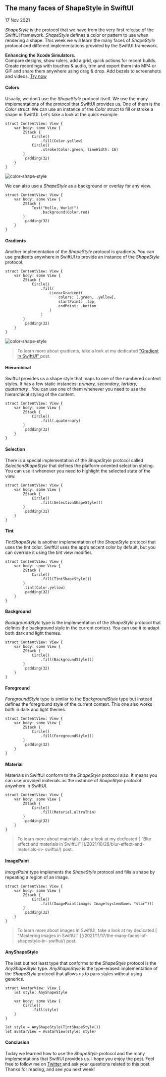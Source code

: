 ##  The many faces of ShapeStyle in SwiftUI

17 Nov 2021

_ShapeStyle_ is the protocol that we have from the very first release of the
SwiftUI framework. _ShapeStyle_ defines a color or pattern to use when
rendering a shape. This week we will learn the many faces of _ShapeStyle_
protocol and different implementations provided by the SwiftUI framework.

**Enhancing the Xcode Simulators.**  
Compare designs, show rulers, add a grid, quick actions for recent builds.
Create recordings with touches & audio, trim and export them into MP4 or GIF
and share them anywhere using drag & drop. Add bezels to screenshots and
videos. [ Try now ](https://gumroad.com/a/931293139/ftvbh)

####  Colors

Usually, we don’t use the _ShapeStyle_ protocol itself. We use the many
implementations of the protocol that SwiftUI provides us. One of them is the
_Color_ struct. We can use an instance of the _Color_ struct to fill or stroke
a shape in SwiftUI. Let’s take a look at the quick example.

    
    
    struct ContentView: View {
        var body: some View {
            ZStack {
                Circle()
                    .fill(Color.yellow)
                Circle()
                    .stroke(Color.green, lineWidth: 16)
            }
            .padding(32)
        }
    }
    

![color-shape-style](/public/shapestyle.png)

We can also use a _ShapeStyle_ as a background or overlay for any view.

    
    
    struct ContentView: View {
        var body: some View {
            ZStack {
                Text("Hello, World!")
                    .background(Color.red)
            }
            .padding(32)
        }
    }
    

####  Gradients

Another implementation of the _ShapeStyle_ protocol is gradients. You can use
gradients anywhere in SwiftUI to provide an instance of the _ShapeStyle_
protocol.

    
    
    struct ContentView: View {
        var body: some View {
            ZStack {
                Circle()
                    .fill(
                        LinearGradient(
                            colors: [.green, .yellow],
                            startPoint: .top,
                            endPoint: .bottom
                        )
                    )
            }
            .padding(32)
        }
    }
    

![color-shape-style](/public/shapestyle1.png)

> To learn more about gradients, take a look at my dedicated [ “Gradient in
> SwiftUI” ](/2019/11/13/gradient-in-swiftui/) post.

####  Hierarchical

SwiftUI provides us a shape style that maps to one of the numbered content
styles. It has a few static instances: _primary, secondary, tertiary,
quaternary_ . You can use one of them whenever you need to use the
hierarchical styling of the content.

    
    
    struct ContentView: View {
        var body: some View {
            ZStack {
                Circle()
                    .fill(.quaternary)
            }
            .padding(32)
        }
    }
    

####  Selection

There is a special implementation of the _ShapeStyle_ protocol called
_SelectionShapeStyle_ that defines the platform-oriented selection styling.
You can use it whenever you need to highlight the selected state of the view.

    
    
    struct ContentView: View {
        var body: some View {
            ZStack {
                Circle()
                    .fill(SelectionShapeStyle())
            }
            .padding(32)
        }
    }
    

####  Tint

_TintShapeStyle_ is another implementation of the _ShapeStyle_ protocol that
uses the tint color. SwiftUI uses the app’s accent color by default, but you
can override it using the _tint_ view modifier.

    
    
    struct ContentView: View {
        var body: some View {
            ZStack {
                Circle()
                    .fill(TintShapeStyle())
            }
            .tint(Color.yellow)
            .padding(32)
        }
    }
    

####  Background

_BackgroundStyle_ type is the implementation of the _ShapeStyle_ protocol that
defines the background style in the current context. You can use it to adapt
both dark and light themes.

    
    
    struct ContentView: View {
        var body: some View {
            ZStack {
                Circle()
                    .fill(BackgroundStyle())
            }
            .padding(32)
        }
    }
    

####  Foreground

_ForegroundStyle_ type is similar to the _BackgroundStyle_ type but instead
defines the foreground style of the current context. This one also works both
in dark and light themes.

    
    
    struct ContentView: View {
        var body: some View {
            ZStack {
                Circle()
                    .fill(ForegroundStyle())
            }
            .padding(32)
        }
    }
    

####  Material

Materials in SwiftUI conform to the _ShapeStyle_ protocol also. It means you
can use provided materials as the instance of _ShapeStyle_ protocol anywhere
in SwiftUI.

    
    
    struct ContentView: View {
        var body: some View {
            ZStack {
                Circle()
                    .fill(Material.ultraThin)
            }
            .padding(32)
        }
    }
    

> To learn more about materials, take a look at my dedicated [ “Blur effect
> and materials in SwiftUI” ](/2021/10/28/blur-effect-and-materials-in-
> swiftui/) post.

####  ImagePaint

_ImagePaint_ type implements the _ShapeStyle_ protocol and fills a shape by
repeating a region of an image.

    
    
    struct ContentView: View {
        var body: some View {
            ZStack {
                Circle()
                    .fill(ImagePaint(image: Image(systemName: "star")))
            }
            .padding(32)
        }
    }
    

> To learn more about images in SwiftUI, take a look at my dedicated [
> “Mastering images in SwiftUI” ](/2021/11/17/the-many-faces-of-shapestyle-in-
> swiftui/) post.

####  AnyShapeStyle

The last but not least type that conforms to the _ShapeStyle_ protocol is the
_AnyShapeStyle_ type. _AnyShapeStyle_ is the type-erased implementation of the
_ShapeStyle_ protocol that allows us to pass styles without using generics.

    
    
    struct AvatarView: View {
        let style: AnyShapeStyle
    
        var body: some View {
            Circle()
                .fill(style)
        }
    }
    
    let style = AnyShapeStyle(TintShapeStyle())
    let avatarView = AvatarView(style: style)
    

####  Conclusion

Today we learned how to use the _ShapeStyle_ protocol and the many
implementations that SwiftUI provides us. I hope you enjoy the post. Feel free
to follow me on [ Twitter ](https://twitter.com/mecid) and ask your questions
related to this post. Thanks for reading, and see you next week!

